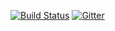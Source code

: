 [![Build Status](https://travis-ci.org/e8kor/Albert.svg?branch=master)](https://travis-ci.org/e8kor/Albert) [![Gitter](https://badges.gitter.im/Join%20Chat.svg)](https://gitter.im/e8kor/Albert?utm_source=badge&utm_medium=badge&utm_campaign=pr-badge&utm_content=badge)
